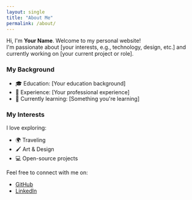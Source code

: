 ```yaml
---
layout: single
title: "About Me"
permalink: /about/
---
```


Hi, I'm **Your Name**. Welcome to my personal website!  
I'm passionate about [your interests, e.g., technology, design, etc.] and currently working on [your current project or role].

### My Background
- 🎓 Education: [Your education background]
- 💼 Experience: [Your professional experience]
- 🌱 Currently learning: [Something you're learning]

### My Interests
I love exploring:
- 🌍 Traveling
- 🖌️ Art & Design
- 💻 Open-source projects

Feel free to connect with me on:
- [GitHub](https://github.com/yourusername)
- [LinkedIn](https://www.linkedin.com/in/yourusername)
